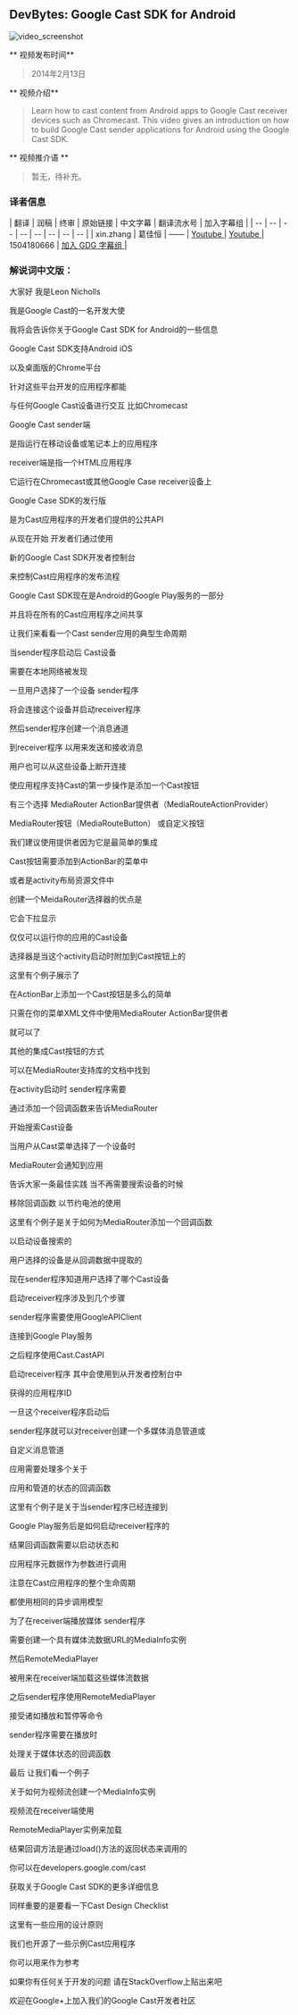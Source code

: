 
## DevBytes: Google Cast SDK for Android

![video_screenshot](images/qEeNwIoXkhM.jpg)

** 视频发布时间**
 
> 2014年2月13日

** 视频介绍**

> Learn how to cast content from Android apps to Google Cast receiver devices such as Chromecast. This video gives an introduction on how to build Google Cast sender applications for Android using the Google Cast SDK.

** 视频推介语 **

>  暂无，待补充。


### 译者信息

| 翻译 | 润稿 | 终审 | 原始链接 | 中文字幕 |  翻译流水号  |  加入字幕组  |
| -- | -- | -- | -- | -- |  -- | -- | -- |
| xin.zhang | 葛佳恒 | —— | [ Youtube ]( https://www.youtube.com/watch?v=qEeNwIoXkhM )  |  [ Youtube ]( https://www.youtube.com/watch?v=k-RMmgbgxXc ) | 1504180666 | [ 加入 GDG 字幕组 ]( http://www.gfansub.com/join_translator )  |



### 解说词中文版：

大家好  我是Leon Nicholls

我是Google Cast的一名开发大使

我将会告诉你关于Google Cast SDK for Android的一些信息

Google Cast SDK支持Android iOS

以及桌面版的Chrome平台

针对这些平台开发的应用程序都能

与任何Google Cast设备进行交互  比如Chromecast

Google Cast sender端

是指运行在移动设备或笔记本上的应用程序

receiver端是指一个HTML应用程序

它运行在Chromecast或其他Google Case receiver设备上

Google Case SDK的发行版

是为Cast应用程序的开发者们提供的公共API

从现在开始  开发者们通过使用

新的Google Cast SDK开发者控制台

来控制Cast应用程序的发布流程

Google Cast SDK现在是Android的Google Play服务的一部分

并且将在所有的Cast应用程序之间共享

让我们来看看一个Cast sender应用的典型生命周期

当sender程序启动后  Cast设备

需要在本地网络被发现

一旦用户选择了一个设备  sender程序

将会连接这个设备并启动receiver程序

然后sender程序创建一个消息通道

到receiver程序  以用来发送和接收消息

用户也可以从这些设备上断开连接

使应用程序支持Cast的第一步操作是添加一个Cast按钮

有三个选择  MediaRouter ActionBar提供者（MediaRouteActionProvider）

MediaRouter按钮（MediaRouteButton）  或自定义按钮

我们建议使用提供者因为它是最简单的集成

Cast按钮需要添加到ActionBar的菜单中

或者是activity布局资源文件中

创建一个MeidaRouter选择器的优点是

它会下拉显示

仅仅可以运行你的应用的Cast设备

选择器是当这个activity启动时附加到Cast按钮上的

这里有个例子展示了

在ActionBar上添加一个Cast按钮是多么的简单

只需在你的菜单XML文件中使用MediaRouter ActionBar提供者

就可以了

其他的集成Cast按钮的方式

可以在MediaRouter支持库的文档中找到

在activity启动时  sender程序需要

通过添加一个回调函数来告诉MediaRouter

开始搜索Cast设备

当用户从Cast菜单选择了一个设备时

MediaRouter会通知到应用

告诉大家一条最佳实践  当不再需要搜索设备的时候

移除回调函数  以节约电池的使用

这里有个例子是关于如何为MediaRouter添加一个回调函数

以启动设备搜索的

用户选择的设备是从回调数据中提取的

现在sender程序知道用户选择了哪个Cast设备

启动receiver程序涉及到几个步骤

sender程序需要使用GoogleAPIClient

连接到Google Play服务

之后程序使用Cast.CastAPI

启动receiver程序  其中会使用到从开发者控制台中

获得的应用程序ID

一旦这个receiver程序启动后

sender程序就可以对receiver创建一个多媒体消息管道或

自定义消息管道

应用需要处理多个关于

应用和管道的状态的回调函数

这里有个例子是关于当sender程序已经连接到

Google Play服务后是如何启动receiver程序的

结果回调函数需要以启动状态和

应用程序元数据作为参数进行调用

注意在Cast应用程序的整个生命周期

都使用相同的异步调用模型

为了在receiver端播放媒体  sender程序

需要创建一个具有媒体流数据URL的MediaInfo实例

然后RemoteMediaPlayer

被用来在receiver端加载这些媒体流数据

之后sender程序使用RemoteMediaPlayer

接受诸如播放和暂停等命令

sender程序需要在播放时

处理关于媒体状态的回调函数

最后  让我们看一个例子

关于如何为视频流创建一个MediaInfo实例

视频流在receiver端使用

RemoteMediaPlayer实例来加载

结果回调方法是通过load()方法的返回状态来调用的

你可以在developers.google.com/cast

获取关于Google Cast SDK的更多详细信息

同样重要的是要看一下Cast Design Checklist

这里有一些应用的设计原则

我们也开源了一些示例Cast应用程序

你可以用来作为参考

如果你有任何关于开发的问题  请在StackOverflow上贴出来吧

欢迎在Google+上加入我们的Google Cast开发者社区





